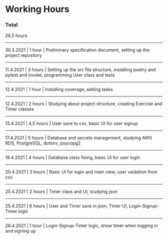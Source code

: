 # Working Hours

### Total

26,5 hours

---

30.3.2021 | 1 hour | Preliminary specification document, setting up the project repository

---

11.4.2021 | 3 hours | Setting up the src file structure, installing poetry and pytest and invoke, programming User class and tests

---

12.4.2021 | 1 hour | Installing coverage, adding tasks

---

12.4.2021 | 2 hours | Studying about project structure, creating Exercise and Timer classes

---

13.4.2021 | 4,5 hours | User save to csv, basic UI for user signup

---

17.4.2021 | 5 hours | Database and secrets management, studying AWS RDS, PostgreSQL, dotenv, psycopg2

---

19.4.2021 | 4 hours | Database class fixing, basic UI for user login

---

20.4.2021 | 3 hours | Basic UI for login and main view, user vaidation from csv

---

25.4.2021 | 2 hours | Timer class and UI, studying json

---

25.4.2021 | 6 hours | User and Timer save in json, Timer UI, Login-Signup-Timer logic

---

26.4.2021 | 1 hour | Login-Signup-Timer logic, show timer when logging in and signing up